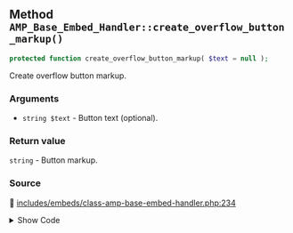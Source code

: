 ## Method `AMP_Base_Embed_Handler::create_overflow_button_markup()`

```php
protected function create_overflow_button_markup( $text = null );
```

Create overflow button markup.

### Arguments

* `string $text` - Button text (optional).

### Return value

`string` - Button markup.

### Source

:link: [includes/embeds/class-amp-base-embed-handler.php:234](/includes/embeds/class-amp-base-embed-handler.php#L234-L239)

<details>
<summary>Show Code</summary>

```php
protected function create_overflow_button_markup( $text = null ) {
	if ( ! $text ) {
		$text = __( 'See more', 'amp' );
	}
	return sprintf( '<button overflow type="button">%s</button>', esc_html( $text ) );
}
```

</details>
